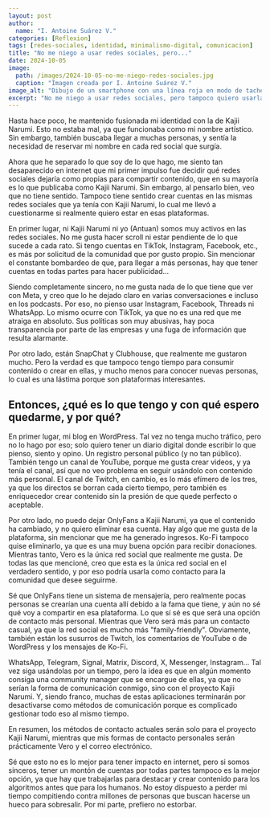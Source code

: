 ```yaml
---
layout: post
author:
  name: "I. Antoine Suárez V."
categories: [Reflexion]
tags: [redes-sociales, identidad, minimalismo-digital, comunicacion]
title: "No me niego a usar redes sociales, pero..."
date: 2024-10-05
image:
  path: /images/2024-10-05-no-me-niego-redes-sociales.jpg
  caption: "Imagen creada por I. Antoine Suárez V."
image_alt: "Dibujo de un smartphone con una línea roja en modo de tache"
excerpt: "No me niego a usar redes sociales, pero tampoco quiero usarlas solo porque todos lo hacen. Aquí explico con cuáles me quedo, por qué, y cómo prefiero relacionarme en internet."
---
```



Hasta hace poco, he mantenido fusionada mi identidad con la de Kajii Narumi. Esto no estaba mal, ya que funcionaba como mi nombre artístico. Sin embargo, también buscaba llegar a muchas personas, y sentía la necesidad de reservar mi nombre en cada red social que surgía.

Ahora que he separado lo que soy de lo que hago, me siento tan desaparecido en internet que mi primer impulso fue decidir qué redes sociales dejaría como propias para compartir contenido, que en su mayoría es lo que publicaba como Kajii Narumi. Sin embargo, al pensarlo bien, veo que no tiene sentido. Tampoco tiene sentido crear cuentas en las mismas redes sociales que ya tenía con Kajii Narumi, lo cual me llevó a cuestionarme si realmente quiero estar en esas plataformas.

En primer lugar, ni Kajii Narumi ni yo (Antuan) somos muy activos en las redes sociales. No me gusta hacer scroll ni estar pendiente de lo que sucede a cada rato. Si tengo cuentas en TikTok, Instagram, Facebook, etc., es más por solicitud de la comunidad que por gusto propio. Sin mencionar el constante bombardeo de que, para llegar a más personas, hay que tener cuentas en todas partes para hacer publicidad...

Siendo completamente sincero, no me gusta nada de lo que tiene que ver con Meta, y creo que lo he dejado claro en varias conversaciones e incluso en los podcasts. Por eso, no pienso usar Instagram, Facebook, Threads ni WhatsApp. Lo mismo ocurre con TikTok, ya que no es una red que me atraiga en absoluto. Sus políticas son muy abusivas, hay poca transparencia por parte de las empresas y una fuga de información que resulta alarmante.

Por otro lado, están SnapChat y Clubhouse, que realmente me gustaron mucho. Pero la verdad es que tampoco tengo tiempo para consumir contenido o crear en ellas, y mucho menos para conocer nuevas personas, lo cual es una lástima porque son plataformas interesantes.

## Entonces, ¿qué es lo que tengo y con qué espero quedarme, y por qué?

En primer lugar, mi blog en WordPress. Tal vez no tenga mucho tráfico, pero no lo hago por eso; solo quiero tener un diario digital donde escribir lo que pienso, siento y opino. Un registro personal público (y no tan público). También tengo un canal de YouTube, porque me gusta crear videos, y ya tenía el canal, así que no veo problema en seguir usándolo con contenido más personal. El canal de Twitch, en cambio, es lo más efímero de los tres, ya que los directos se borran cada cierto tiempo, pero también es enriquecedor crear contenido sin la presión de que quede perfecto o aceptable.

Por otro lado, no puedo dejar OnlyFans a Kajii Narumi, ya que el contenido ha cambiado, y no quiero eliminar esa cuenta. Hay algo que me gusta de la plataforma, sin mencionar que me ha generado ingresos. Ko-Fi tampoco quise eliminarlo, ya que es una muy buena opción para recibir donaciones. Mientras tanto, Vero es la única red social que realmente me gusta. De todas las que mencioné, creo que esta es la única red social en el verdadero sentido, y por eso podría usarla como contacto para la comunidad que desee seguirme.

Sé que OnlyFans tiene un sistema de mensajería, pero realmente pocas personas se crearían una cuenta allí debido a la fama que tiene, y aún no sé qué voy a compartir en esa plataforma. Lo que sí sé es que será una opción de contacto más personal. Mientras que Vero será más para un contacto casual, ya que la red social es mucho más "family-friendly". Obviamente, también están los susurros de Twitch, los comentarios de YouTube o de WordPress y los mensajes de Ko-Fi.

WhatsApp, Telegram, Signal, Matrix, Discord, X, Messenger, Instagram... Tal vez siga usándolas por un tiempo, pero la idea es que en algún momento consiga una community manager que se encargue de ellas, ya que no serían la forma de comunicación conmigo, sino con el proyecto Kajii Narumi. Y, siendo franco, muchas de estas aplicaciones terminarán por desactivarse como métodos de comunicación porque es complicado gestionar todo eso al mismo tiempo.

En resumen, los métodos de contacto actuales serán solo para el proyecto Kajii Narumi, mientras que mis formas de contacto personales serán prácticamente Vero y el correo electrónico.

Sé que esto no es lo mejor para tener impacto en internet, pero si somos sinceros, tener un montón de cuentas por todas partes tampoco es la mejor opción, ya que hay que trabajarlas para destacar y crear contenido para los algoritmos antes que para los humanos. No estoy dispuesto a perder mi tiempo compitiendo contra millones de personas que buscan hacerse un hueco para sobresalir. Por mi parte, prefiero no estorbar.
